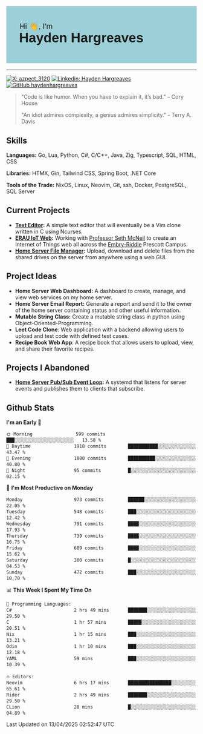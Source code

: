 ![Hayden Hargreaves](https://github.com/Azpect3120/Azpect3120/blob/master/download.png?raw=true)

<hr>

[![X: azpect_3120](https://img.shields.io/twitter/follow/azpect_3120?style=social)](https://x.com/azpect_3120)
[![Linkedin: Hayden Hargreaves](https://img.shields.io/badge/-Hayden%20Hargreaves-blue?style=flat-square&logo=Linkedin&logoColor=white&link=https://www.linkedin.com/in/hayden-hargreaves-37b2802a4/)](https://www.linkedin.com/in/hayden-hargreaves-37b2802a4/)
[![GitHub haydenhargreaves](https://img.shields.io/github/followers/haydenhargreaves?label=follow&style=social)](https://github.com/haydenhargreaves)

> "Code is like humor. When you have to explain it, it’s bad." – Cory House
> 
> "An idiot admires complexity, a genius admires simplicity." - Terry A. Davis


## Skills
**Languages:** Go, Lua, Python, C#, C/C++, Java, Zig, Typescript, SQL, HTML, CSS 

**Libraries:** HTMX, Gin, Tailwind CSS, Spring Boot, .NET Core

**Tools of the Trade:** NixOS, Linux, Neovim, Git, ssh, Docker, PostgreSQL, SQL Server


## Current Projects 
- **[Text Editor](https://github.com/haydenhargreaves/TextEditor):** A simple text editor that will eventually be a Vim clone written in C using Ncurses.
- **[ERAU IoT Web](https://github.com/haydenhargreaves/InternetOfThings):** Working with [Professor Seth McNeil](https://github.com/semcneil) to create an Internet of Things web all across the [Embry-Riddle](https://erau.edu) Prescott Campus.
- **[Home Server File Manager](https://github.com/haydenhargreaves/ServerFileManager):** Upload, download and delete files from the shared drives on the server from anywhere using a web GUI.


## Project Ideas
- **Home Server Web Dashboard:** A dashboard to create, manage, and view web services on my home server.
- **Home Server Email Report:** Generate a report and send it to the owner of the home server containing status and other useful information.
- **Mutable String Class:** Create a mutable string class in python using Object-Oriented-Programming.
- **Leet Code Clone**: Web application with a backend allowing users to upload and test code with defined test cases.
- **Recipe Book Web App**: A recipe book that allows users to upload, view, and share their favorite recipes.

## Projects I Abandoned 
- **[Home Server Pub/Sub Event Loop](https://github.com/haydenhargreaves/TCPNotificationManager):** A systemd that listens for server events and publishes them to clients that subscribe.


## Github Stats

<!--START_SECTION:waka-->
**I'm an Early 🐤** 

```text
🌞 Morning                599 commits         ███░░░░░░░░░░░░░░░░░░░░░░   13.58 % 
🌆 Daytime                1918 commits        ███████████░░░░░░░░░░░░░░   43.47 % 
🌃 Evening                1800 commits        ██████████░░░░░░░░░░░░░░░   40.80 % 
🌙 Night                  95 commits          █░░░░░░░░░░░░░░░░░░░░░░░░   02.15 % 
```
📅 **I'm Most Productive on Monday** 

```text
Monday                   973 commits         ██████░░░░░░░░░░░░░░░░░░░   22.05 % 
Tuesday                  548 commits         ███░░░░░░░░░░░░░░░░░░░░░░   12.42 % 
Wednesday                791 commits         ████░░░░░░░░░░░░░░░░░░░░░   17.93 % 
Thursday                 739 commits         ████░░░░░░░░░░░░░░░░░░░░░   16.75 % 
Friday                   689 commits         ████░░░░░░░░░░░░░░░░░░░░░   15.62 % 
Saturday                 200 commits         █░░░░░░░░░░░░░░░░░░░░░░░░   04.53 % 
Sunday                   472 commits         ███░░░░░░░░░░░░░░░░░░░░░░   10.70 % 
```


📊 **This Week I Spent My Time On** 

```text
💬 Programming Languages: 
C#                       2 hrs 49 mins       ███████░░░░░░░░░░░░░░░░░░   29.50 % 
C                        1 hr 57 mins        █████░░░░░░░░░░░░░░░░░░░░   20.51 % 
Nix                      1 hr 15 mins        ███░░░░░░░░░░░░░░░░░░░░░░   13.21 % 
Odin                     1 hr 10 mins        ███░░░░░░░░░░░░░░░░░░░░░░   12.18 % 
YAML                     59 mins             ███░░░░░░░░░░░░░░░░░░░░░░   10.39 % 

🔥 Editors: 
Neovim                   6 hrs 17 mins       ████████████████░░░░░░░░░   65.61 % 
Rider                    2 hrs 49 mins       ███████░░░░░░░░░░░░░░░░░░   29.50 % 
CLion                    28 mins             █░░░░░░░░░░░░░░░░░░░░░░░░   04.89 % 
```


 Last Updated on 13/04/2025 02:52:47 UTC
<!--END_SECTION:waka-->
